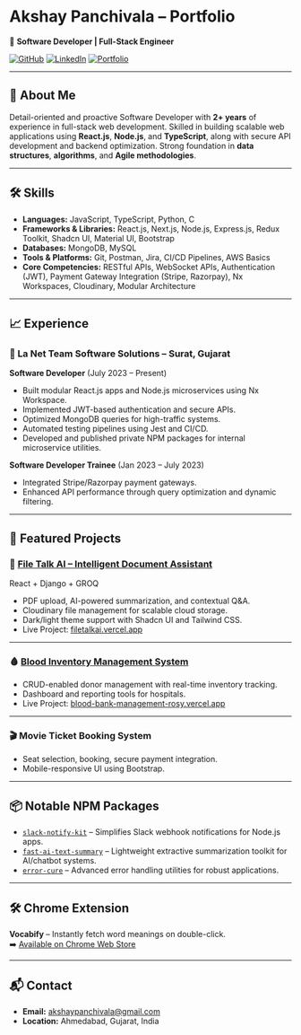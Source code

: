 # Akshay Panchivala – Portfolio

🚀 **Software Developer | Full-Stack Engineer**


[![GitHub](https://img.shields.io/badge/GitHub-AkshayPanchivala-181717?logo=github)](https://github.com/AkshayPanchivala)
[![LinkedIn](https://img.shields.io/badge/LinkedIn-akshay--kumar--panchivala-0A66C2?logo=linkedin)](https://linkedin.com/in/akshay-kumar-panchivala-680858194)
[![Portfolio](https://img.shields.io/badge/Portfolio-akshaypanchivala.vercel.app-0A66C2?logo=vercel)](https://akshaypanchivala.vercel.app/)

---

## 👋 About Me

Detail-oriented and proactive Software Developer with **2+ years** of experience in full-stack web development. Skilled in building scalable web applications using **React.js**, **Node.js**, and **TypeScript**, along with secure API development and backend optimization. Strong foundation in **data structures**, **algorithms**, and **Agile methodologies**.

---

## 🛠️ Skills

* **Languages:** JavaScript, TypeScript, Python, C  
* **Frameworks & Libraries:** React.js, Next.js, Node.js, Express.js, Redux Toolkit, Shadcn UI, Material UI, Bootstrap  
* **Databases:** MongoDB, MySQL  
* **Tools & Platforms:** Git, Postman, Jira, CI/CD Pipelines, AWS Basics  
* **Core Competencies:** RESTful APIs, WebSocket APIs, Authentication (JWT), Payment Gateway Integration (Stripe, Razorpay), Nx Workspaces, Cloudinary, Modular Architecture  

---

## 📈 Experience

### 💼 La Net Team Software Solutions – Surat, Gujarat

**Software Developer** (July 2023 – Present)

* Built modular React.js apps and Node.js microservices using Nx Workspace.
* Implemented JWT-based authentication and secure APIs.
* Optimized MongoDB queries for high-traffic systems.
* Automated testing pipelines using Jest and CI/CD.
* Developed and published private NPM packages for internal microservice utilities.

**Software Developer Trainee** (Jan 2023 – July 2023)

* Integrated Stripe/Razorpay payment gateways.
* Enhanced API performance through query optimization and dynamic filtering.


---
## 🚀 Featured Projects

### 📄 [File Talk AI – Intelligent Document Assistant](https://filetalkai.vercel.app/)

React + Django + GROQ

* PDF upload, AI-powered summarization, and contextual Q&A.
* Cloudinary file management for scalable cloud storage.
* Dark/light theme support with Shadcn UI and Tailwind CSS.
* Live Project: [filetalkai.vercel.app](https://filetalkai.vercel.app/)

---

### 🩸 [Blood Inventory Management System](https://blood-bank-management-rosy.vercel.app/)

* CRUD-enabled donor management with real-time inventory tracking.
* Dashboard and reporting tools for hospitals.
* Live Project: [blood-bank-management-rosy.vercel.app](https://blood-bank-management-rosy.vercel.app/)

---

### 🎬 Movie Ticket Booking System

* Seat selection, booking, secure payment integration.
* Mobile-responsive UI using Bootstrap.

---

## 📦 Notable NPM Packages

* [`slack-notify-kit`](https://www.npmjs.com/package/slack-notify-kit) – Simplifies Slack webhook notifications for Node.js apps.
* [`fast-ai-text-summary`](https://www.npmjs.com/package/fast-ai-text-summary) – Lightweight extractive summarization toolkit for AI/chatbot systems.
* [`error-cure`](https://www.npmjs.com/package/error-cure) – Advanced error handling utilities for robust applications.

---

## 🛠️ Chrome Extension

**Vocabify** – Instantly fetch word meanings on double-click.  
➡️ [Available on Chrome Web Store](https://chromewebstore.google.com/detail/ieoaogocfjofgelllmghfpliomldpafg?utm_source=item-share-cb)

---

## 📬 Contact

* **Email:** [akshaypanchivala@gmail.com](mailto:akshaypanchivala@gmail.com)  
* **Location:** Ahmedabad, Gujarat, India
